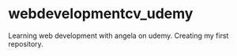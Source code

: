 # webdevelopmentcv_udemy
Learning web development with angela on udemy. Creating my first repository.
